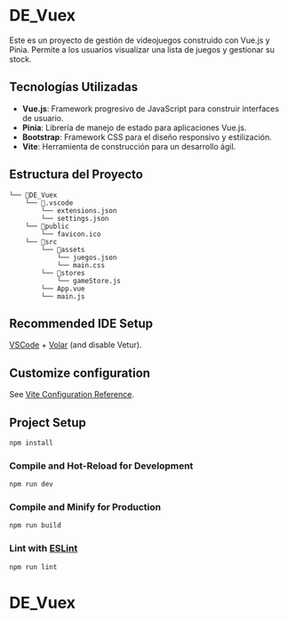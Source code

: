 # DE_Vuex

Este es un proyecto de gestión de videojuegos construido con Vue.js y Pinia. Permite a los usuarios visualizar una lista de juegos y gestionar su stock.

## Tecnologías Utilizadas

- **Vue.js**: Framework progresivo de JavaScript para construir interfaces de usuario.
- **Pinia**: Librería de manejo de estado para aplicaciones Vue.js.
- **Bootstrap**: Framework CSS para el diseño responsivo y estilización.
- **Vite**: Herramienta de construcción para un desarrollo ágil.

## Estructura del Proyecto

```
└── 📁DE_Vuex
    └── 📁.vscode
        └── extensions.json
        └── settings.json
    └── 📁public
        └── favicon.ico
    └── 📁src
        └── 📁assets
            └── juegos.json
            └── main.css
        └── 📁stores
            └── gameStore.js
        └── App.vue
        └── main.js

```

## Recommended IDE Setup

[VSCode](https://code.visualstudio.com/) + [Volar](https://marketplace.visualstudio.com/items?itemName=Vue.volar) (and disable Vetur).

## Customize configuration

See [Vite Configuration Reference](https://vitejs.dev/config/).

## Project Setup

```sh
npm install
```

### Compile and Hot-Reload for Development

```sh
npm run dev
```

### Compile and Minify for Production

```sh
npm run build
```

### Lint with [ESLint](https://eslint.org/)

```sh
npm run lint
```
# DE_Vuex
